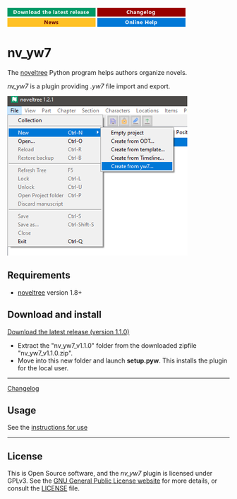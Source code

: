 [![Download the latest release](docs/img/download-button.png)](https://github.com/peter88213/nv_yw7/raw/main/dist/nv_yw7_v1.1.0.zip)
[![Changelog](docs/img/changelog-button.png)](docs/changelog.md)
[![News](docs/img/news-button.png)](https://github.com/peter88213/noveltree/discussions/1)
[![Online help](docs/img/help-button.png)](https://peter88213.github.io/nvhelp-en/nv_yw7/)


# nv_yw7

The [noveltree](https://github.com/peter88213/noveltree/) Python program helps authors organize novels.  

*nv_yw7* is a plugin providing *.yw7* file import and export. 

![Screenshot](docs/Screenshots/screen01.png)

## Requirements

- [noveltree](https://github.com/peter88213/noveltree/) version 1.8+

## Download and install

[Download the latest release (version 1.1.0)](https://github.com/peter88213/nv_yw7/raw/main/dist/nv_yw7_v1.1.0.zip)

- Extract the "nv_yw7_v1.1.0" folder from the downloaded zipfile "nv_yw7_v1.1.0.zip".
- Move into this new folder and launch **setup.pyw**. This installs the plugin for the local user.

---

[Changelog](docs/changelog.md)

## Usage

See the [instructions for use](docs/usage.md)

---

## License

This is Open Source software, and the *nv_yw7* plugin is licensed under GPLv3. See the
[GNU General Public License website](https://www.gnu.org/licenses/gpl-3.0.en.html) for more
details, or consult the [LICENSE](https://github.com/peter88213/nv_yw7/blob/main/LICENSE) file.
